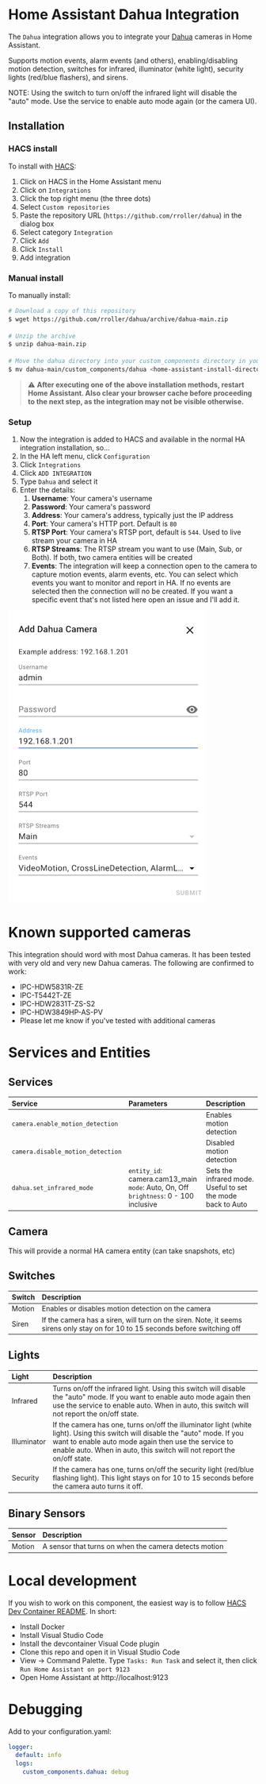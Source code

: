 
# Home Assistant Dahua Integration
The `Dahua` integration allows you to integrate your [Dahua](https://www.dahuasecurity.com/) cameras in Home Assistant.

Supports motion events, alarm events (and others), enabling/disabling motion detection, switches for infrared, illuminator (white light), security lights (red/blue flashers), 
and sirens.

NOTE: Using the switch to turn on/off the infrared light will disable the "auto" mode. Use the service to enable auto mode again (or the camera UI).

## Installation

### HACS install
To install with [HACS](https://hacs.xyz/):

1. Click on HACS in the Home Assistant menu
2. Click on `Integrations`
3. Click the top right menu (the three dots)
4. Select `Custom repositories`
5. Paste the repository URL (`https://github.com/rroller/dahua`) in the dialog box
6. Select category `Integration`
7. Click `Add`
8. Click `Install`
9. Add integration

### Manual install
To manually install:

```bash
# Download a copy of this repository
$ wget https://github.com/rroller/dahua/archive/dahua-main.zip

# Unzip the archive
$ unzip dahua-main.zip

# Move the dahua directory into your custom_components directory in your Home Assistant install
$ mv dahua-main/custom_components/dahua <home-assistant-install-directory>/config/custom_components/
```

> :warning: **After executing one of the above installation methods, restart Home Assistant. Also clear your browser cache before proceeding to the next step, as the integration may not be visible otherwise.**

### Setup
1. Now the integration is added to HACS and available in the normal HA integration installation, so...
2. In the HA left menu, click `Configuration`
3. Click `Integrations`
4. Click `ADD INTEGRATION`
5. Type `Dahua` and select it
6. Enter the details:
    1. **Username**: Your camera's username
    2. **Password**: Your camera's password
    3. **Address**: Your camera's address, typically just the IP address
    4. **Port**: Your camera's HTTP port. Default is `80`
    5. **RTSP Port**: Your camera's RTSP port, default is `544`. Used to live stream your camera in HA
    6. **RTSP Streams**: The RTSP stream you want to use (Main, Sub, or Both). If both, two camera entities will be created
    7. **Events**: The integration will keep a connection open to the camera to capture motion events, alarm events, etc.
       You can select which events you want to monitor and report in HA. If no events are selected then the connection will no be created.
       If you want a specific event that's not listed here open an issue and I'll add it.

![Dahua Setup](static/setup1.png)


# Known supported cameras
This integration should word with most Dahua cameras. It has been tested with very old and very new Dahua cameras.
The following are confirmed to work:

* IPC-HDW5831R-ZE
* IPC-T5442T-ZE
* IPC-HDW2831T-ZS-S2
* IPC-HDW3849HP-AS-PV
* Please let me know if you've tested with additional cameras

# Services and Entities
## Services
Service | Parameters | Description
:------------ | :------------ | :-------------
`camera.enable_motion_detection` | | Enables motion detection
`camera.disable_motion_detection` | | Disabled motion detection
`dahua.set_infrared_mode` | `entity_id`: camera.cam13_main <br /> `mode`: Auto, On, Off <br /> `brightness`: 0 - 100 inclusive| Sets the infrared mode. Useful to set the mode back to Auto

## Camera
This will provide a normal HA camera entity (can take snapshots, etc)

## Switches
Switch |  Description |
:------------ | :------------ |
Motion | Enables or disables motion detection on the camera
Siren | If the camera has a siren, will turn on the siren. Note, it seems sirens only stay on for 10 to 15 seconds before switching off

## Lights
Light |  Description |
:------------ | :------------ |
Infrared | Turns on/off the infrared light. Using this switch will disable the "auto" mode. If you want to enable auto mode again then use the service to enable auto. When in auto, this switch will not report the on/off state.
Illuminator | If the camera has one, turns on/off the illuminator light (white light). Using this switch will disable the "auto" mode. If you want to enable auto mode again then use the service to enable auto. When in auto, this switch will not report the on/off state.
Security | If the camera has one, turns on/off the security light (red/blue flashing light). This light stays on for 10 to 15 seconds before the camera auto turns it off.

## Binary Sensors
Sensor |  Description |
:------------ | :------------ |
Motion | A sensor that turns on when the camera detects motion

# Local development
If you wish to work on this component, the easiest way is to follow [HACS Dev Container README](https://github.com/custom-components/integration_blueprint/blob/master/.devcontainer/README.md). In short:

* Install Docker
* Install Visual Studio Code
* Install the devcontainer Visual Code plugin
* Clone this repo and open it in Visual Studio Code
* View -> Command Palette. Type `Tasks: Run Task` and select it, then click `Run Home Assistant on port 9123`
* Open Home Assistant at http://localhost:9123

# Debugging
Add to your configuration.yaml:

```yaml
logger:
  default: info
  logs:
    custom_components.dahua: debug
```